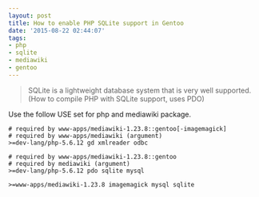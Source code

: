 ```yaml
---
layout: post
title: How to enable PHP SQLite support in Gentoo
date: '2015-08-22 02:44:07'
tags:
- php
- sqlite
- mediawiki
- gentoo
---
```


> SQLite is a lightweight database system that is very well supported. (How to compile PHP with SQLite support, uses PDO)

Use the follow USE set for php and mediawiki package.

	# required by www-apps/mediawiki-1.23.8::gentoo[-imagemagick]
	# required by www-apps/mediawiki (argument)
	>=dev-lang/php-5.6.12 gd xmlreader odbc

	# required by www-apps/mediawiki-1.23.8::gentoo
	# required by mediawiki (argument)
	>=dev-lang/php-5.6.12 pdo sqlite mysql

	>=www-apps/mediawiki-1.23.8 imagemagick mysql sqlite


